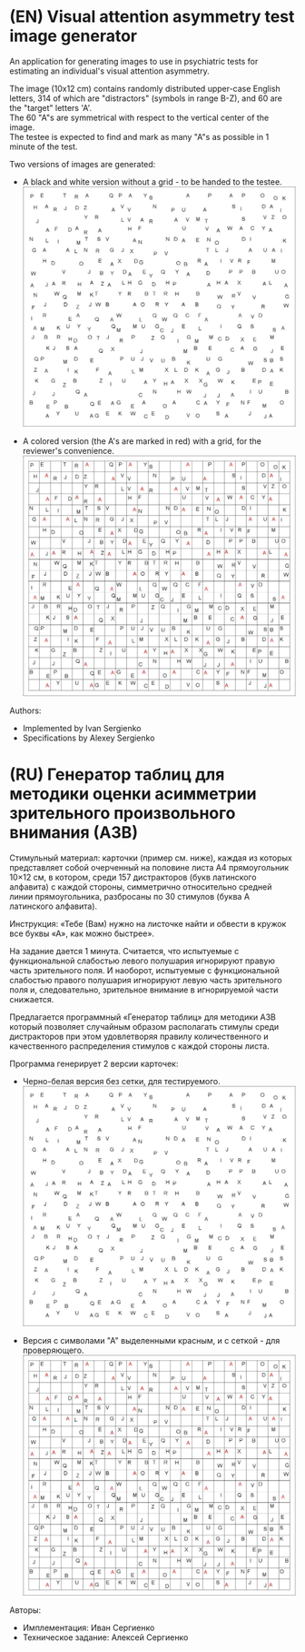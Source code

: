 # (EN) Visual attention asymmetry test image generator

An application for generating images to use in psychiatric tests for estimating an individual's visual attention asymmetry.

The image (10x12 cm) contains randomly distributed upper-case English letters, 314 of which are "distractors" (symbols in range B-Z), and 60 are the "target" letters 'A'.  
The 60 "A"s are symmetrical with respect to the vertical center of the image.  
The testee is expected to find and mark as many "A"s as possible in 1 minute of the test.
  
Two versions of images are generated:
* A black and white version without a grid - to be handed to the testee.  
![Black-and-white version](https://raw.githubusercontent.com/i-sergienko/visual-attention-test-generator/main/example/noColor.jpg)  

* A colored version (the A's are marked in red) with a grid, for the reviewer's convenience.
![Colored version](https://raw.githubusercontent.com/i-sergienko/visual-attention-test-generator/main/example/colored.jpg)  

  
Authors:
* Implemented by Ivan Sergienko
* Specifications by Alexey Sergienko

# (RU) Генератор таблиц для методики оценки асимметрии зрительного произвольного внимания (АЗВ)

Стимульный материал:  карточки (пример см. ниже), каждая из которых представляет собой очерченный на половине листа А4 прямоугольник 10×12 см, в котором, среди 157 дистракторов (букв латинского алфавита) с каждой стороны, симметрично относительно средней линии прямоугольника, разбросаны по 30 стимулов (буква А латинского алфавита).  

Инструкция: «Тебе (Вам) нужно на листочке найти и обвести в кружок все буквы «А», как можно быстрее».  

На задание дается 1 минута.
Считается, что испытуемые с функциональной слабостью левого полушария игнорируют правую часть зрительного поля. И наоборот, испытуемые с функциональной слабостью правого полушария игнорируют левую часть зрительного поля и, следовательно, зрительное внимание в игнорируемой части снижается.  

Предлагается программный «Генератор таблиц» для методики АЗВ который позволяет случайным образом располагать стимулы среди дистракторов при этом удовлетворяя правилу количественного и качественного распределения стимулов с каждой стороны листа.
  
Программа генерирует 2 версии карточек:
* Черно-белая версия без сетки, для тестируемого.  
![Black-and-white version](https://raw.githubusercontent.com/i-sergienko/visual-attention-test-generator/main/example/noColor.jpg)  

* Версия с символами "А" выделенными красным, и с сеткой - для проверяющего.
![Colored version](https://raw.githubusercontent.com/i-sergienko/visual-attention-test-generator/main/example/colored.jpg)  
  
Авторы:
* Имплементация: Иван Сергиенко
* Техническое задание: Алексей Сергиенко